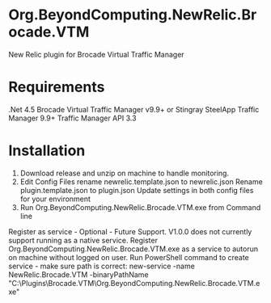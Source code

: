 # Org.BeyondComputing.NewRelic.Brocade.VTM
New Relic plugin for Brocade Virtual Traffic Manager

# Requirements
.Net 4.5
Brocade Virtual Traffic Manager v9.9+ or Stingray SteelApp Traffic Manager 9.9+
Traffic Manager API 3.3

# Installation
1. Download release and unzip on machine to handle monitoring.
2. Edit Config Files
    rename newrelic.template.json to newrelic.json
    Rename plugin.template.json to plugin.json
    Update settings in both config files for your environment
3. Run Org.BeyondComputing.NewRelic.Brocade.VTM.exe from Command line


Register as service - Optional - Future Support.  V1.0.0 does not currently support running as a native service.
    Register Org.BeyondComputing.NewRelic.Brocade.VTM.exe as a service to autorun on machine without logged on user.
    Run PowerShell command to create service - make sure path is correct:
      new-service -name NewRelic.Brocade.VTM -binaryPathName "C:\Plugins\Brocade.VTM\Org.BeyondComputing.NewRelic.Brocade.VTM.exe"

